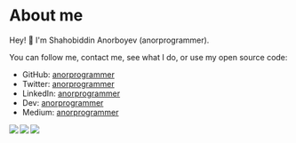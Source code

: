 # About me
Hey! 👋 I'm Shahobiddin Anorboyev (anorprogrammer).

You can follow me, contact me, see what I do, or use my open source code:

- GitHub: [anorprogrammer](https://github.com/anorprogrammer)
- Twitter: [anorprogrammer](https://twitter.com/anorprogrammer)
- LinkedIn: [anorprogrammer](https://www.linkedin.com/in/anorprogrammer/)
- Dev: [anorprogrammer](https://dev.to/anorprogrammer)
- Medium: [anorprogrammer](https://medium.com/@anorprogrammer)
<!--- Web: [anorprogrammer]()-->

<a href="https://github.com/anorprogrammer">
<p align="left">
<img src="https://github-profile-summary-cards.vercel.app/api/cards/profile-details?username=anorprogrammer&theme=github_dark">
<img align="left" src="https://github-profile-summary-cards.vercel.app/api/cards/stats?username=anorprogrammer&theme=github_dark">
<img align="left" src="https://github-profile-summary-cards.vercel.app/api/cards/productive-time?username=anorprogrammer&theme=github_dark"><br>
    </p>
</a> 
